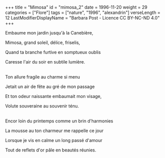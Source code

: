 +++
title = "Mimosa"
id = "mimosa_2"
date = 1996-11-20
weight = 29
categories = ["Flore"]
tags = ["nature", "1996", "alexandrin"]
verseLength = 12
LastModifierDisplayName = "Barbara Post - Licence CC BY-NC-ND 4.0"
+++

Embaume mon jardin jusqu'à la Canebière,

Mimosa, grand soleil, délice, friselis,

Quand ta branche furtive en somptueux oublis

Caresse l'air du soir en subtile lumière.

 \
Ton allure fragile au charme si menu

Jetait un air de fête au gré de mon passage

Et ton odeur naissante embaumait mon visage,

Volute souveraine au souvenir ténu.

 \
Encor loin du printemps comme un brin d'harmonies

La mousse au ton charmeur me rappelle ce jour

Lorsque je vis en calme un long passé d'amour

Tout de reflets d'or pâle en beautés réunies.

